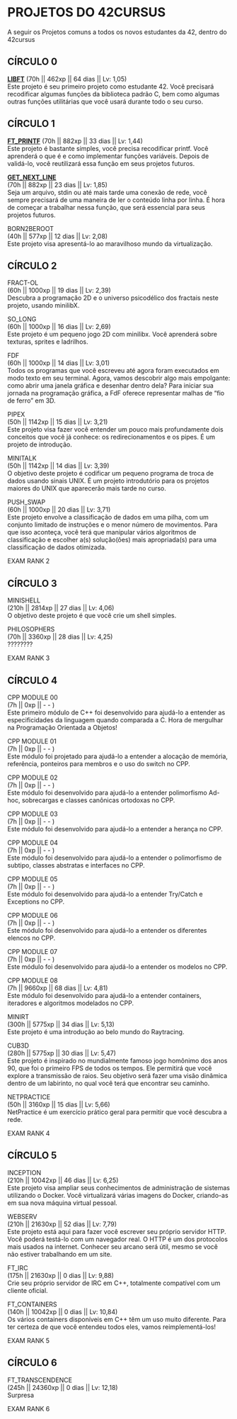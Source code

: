 <h1>PROJETOS DO 42CURSUS</h1>
A seguir os Projetos comuns a todos os novos estudantes da 42, dentro do 42cursus<br>
<h2>CÍRCULO 0</h2>


<b><a href="https://github.com/danielmourajc/42cursus/tree/main/01%20LIBFT">LIBFT</a></b>   (70h || 462xp || 64 dias || Lv: 1,05)<br>
Este projeto é seu primeiro projeto como estudante 42. Você precisará recodificar algumas funções da biblioteca padrão C, bem como algumas outras funções utilitárias que você usará durante todo o seu curso.

<h2>CÍRCULO 1</h2>

<b><a href="https://github.com/danielmourajc/42cursus/tree/main/02%20PRINTF">FT_PRINTF</a></b>   (70h || 882xp || 33 dias || Lv: 1,44)<br>
Este projeto é bastante simples, você precisa recodificar printf. Você aprenderá o que é e como implementar funções variáveis. Depois de validá-lo, você reutilizará essa função em seus projetos futuros.

<b><a href="https://github.com/danielmourajc/42cursus/tree/main/03%20GET_NEXT_LINE">GET_NEXT_LINE</a></b><br>
(70h || 882xp || 23 dias || Lv: 1,85)<br>
Seja um arquivo, stdin ou até mais tarde uma conexão de rede, você sempre precisará de uma maneira de ler o conteúdo linha por linha. É hora de começar a trabalhar nessa função, que será essencial para seus projetos futuros.

BORN2BEROOT<br>
(40h || 577xp || 12 dias || Lv: 2,08)<br>
Este projeto visa apresentá-lo ao maravilhoso mundo da virtualização.


<h2>CÍRCULO 2</h2>

FRACT-OL<br>
(60h || 1000xp || 19 dias || Lv: 2,39)<br>
Descubra a programação 2D e o universo psicodélico dos fractais neste projeto, usando minilibX.

SO_LONG<br>
(60h || 1000xp || 16 dias || Lv: 2,69)<br>
Este projeto é um pequeno jogo 2D com minilibx. Você aprenderá sobre texturas, sprites e ladrilhos.

FDF<br>
(60h || 1000xp || 14 dias || Lv: 3,01)<br>
Todos os programas que você escreveu até agora foram executados em modo texto em seu terminal. Agora, vamos descobrir algo mais empolgante: como abrir uma janela gráfica e desenhar dentro dela? Para iniciar sua jornada na programação gráfica, a FdF oferece representar malhas de “fio de ferro” em 3D.

PIPEX<br>
(50h || 1142xp || 15 dias || Lv: 3,21)<br>
Este projeto visa fazer você entender um pouco mais profundamente dois conceitos que você já conhece: os redirecionamentos e os pipes. É um projeto de introdução.

MINITALK<br>
(50h || 1142xp || 14 dias || Lv: 3,39)<br>
O objetivo deste projeto é codificar um pequeno programa de troca de dados usando sinais UNIX. É um projeto introdutório para os projetos maiores do UNIX que aparecerão mais tarde no curso.

PUSH_SWAP<br>
(60h || 1000xp || 20 dias || Lv: 3,71)<br>
Este projeto envolve a classificação de dados em uma pilha, com um conjunto limitado de instruções e o menor número de movimentos. Para que isso aconteça, você terá que manipular vários algoritmos de classificação e escolher a(s) solução(ões) mais apropriada(s) para uma classificação de dados otimizada.

EXAM RANK 2<br>

<h2>CÍRCULO 3</h2>

MINISHELL<br>
(210h || 2814xp || 27 dias || Lv: 4,06)<br>
O objetivo deste projeto é que você crie um shell simples.

PHILOSOPHERS<br>
(70h || 3360xp || 28 dias || Lv: 4,25)<br>
????????

EXAM RANK 3<br>

<h2>CÍRCULO 4</h2>

CPP MODULE 00<br>
(7h || 0xp || - - )<br>
Este primeiro módulo de C++ foi desenvolvido para ajudá-lo a entender as especificidades da linguagem quando comparada a C. Hora de mergulhar na Programação Orientada a Objetos!

CPP MODULE 01<br>
(7h || 0xp || - - )<br>
Este módulo foi projetado para ajudá-lo a entender a alocação de memória, referência, ponteiros para membros e o uso do switch no CPP.

CPP MODULE 02<br>
(7h || 0xp || - - )<br>
Este módulo foi desenvolvido para ajudá-lo a entender polimorfismo Ad-hoc, sobrecargas e classes canônicas ortodoxas no CPP.

CPP MODULE 03<br>
(7h || 0xp || - - )<br>
Este módulo foi desenvolvido para ajudá-lo a entender a herança no CPP.

CPP MODULE 04<br>
(7h || 0xp || - - )<br>
Este módulo foi desenvolvido para ajudá-lo a entender o polimorfismo de subtipo, classes abstratas e interfaces no CPP.

CPP MODULE 05<br>
(7h || 0xp || - - )<br>
Este módulo foi desenvolvido para ajudá-lo a entender Try/Catch e Exceptions no CPP.

CPP MODULE 06<br>
(7h || 0xp || - - )<br>
Este módulo foi desenvolvido para ajudá-lo a entender os diferentes elencos no CPP.

CPP MODULE 07<br>
(7h || 0xp || - - )<br>
Este módulo foi desenvolvido para ajudá-lo a entender os modelos no CPP.

CPP MODULE 08<br>
(7h || 9660xp || 68 dias || Lv: 4,81) <br>
Este módulo foi desenvolvido para ajudá-lo a entender containers, iteradores e algoritmos modelados no CPP.

MINIRT<br>
(300h || 5775xp || 34 dias || Lv: 5,13)<br>
Este projeto é uma introdução ao belo mundo do Raytracing.

CUB3D<br>
(280h || 5775xp || 30 dias || Lv: 5,47)<br>
Este projeto é inspirado no mundialmente famoso jogo homônimo dos anos 90, que foi o primeiro FPS de todos os tempos. Ele permitirá que você explore a transmissão de raios. Seu objetivo será fazer uma visão dinâmica dentro de um labirinto, no qual você terá que encontrar seu caminho.

NETPRACTICE<br>
(50h || 3160xp || 15 dias || Lv: 5,66)<br>
NetPractice é um exercício prático geral para permitir que você descubra a rede.

EXAM RANK 4<br>

<h2>CÍRCULO 5</h2>

INCEPTION<br>
(210h || 10042xp || 46 dias || Lv: 6,25)<br>
Este projeto visa ampliar seus conhecimentos de administração de sistemas utilizando o Docker. Você virtualizará várias imagens do Docker, criando-as em sua nova máquina virtual pessoal.

WEBSERV<br>
(210h || 21630xp || 52 dias || Lv: 7,79)<br>
Este projeto está aqui para fazer você escrever seu próprio servidor HTTP. Você poderá testá-lo com um navegador real. O HTTP é um dos protocolos mais usados na internet. Conhecer seu arcano será útil, mesmo se você não estiver trabalhando em um site.

FT_IRC<br>
(175h || 21630xp || 0 dias || Lv: 9,88)<br>
Crie seu próprio servidor de IRC em C++, totalmente compatível com um cliente oficial.

FT_CONTAINERS<br>
(140h || 10042xp || 0 dias || Lv: 10,84)<br>
Os vários containers disponíveis em C++ têm um uso muito diferente. Para ter certeza de que você entendeu todos eles, vamos reimplementá-los!

EXAM RANK 5<br>

<h2>CÍRCULO 6</h2>

FT_TRANSCENDENCE<br>
(245h || 24360xp || 0 dias || Lv: 12,18)<br>
Surpresa

EXAM RANK 6<br>
